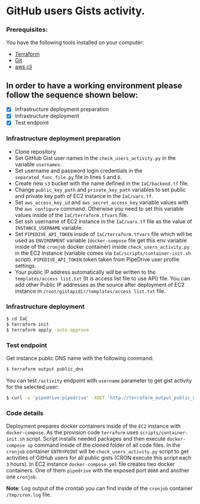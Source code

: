 # GitHub users Gists activity.
### Prerequisites:
You have the following tools installed on your computer:
   - [Terraform ](https://www.terraform.io/downloads.html "Terraform Download page")
   - [Git](https://git-scm.com/downloads "Git downloads page") 
   - [aws cli](https://docs.aws.amazon.com/cli/latest/userguide/cli-chap-install.html "AWS Cli install page")
## In order to have a working environment please follow the sequence shown below:
  - [x] Infrastructure deployment preparation
  - [x] Infrastructure deployment
  - [x] Test endpoint 
### Infrastructure deployment preparation
- Clone repository 
- Set GitHub Gist user names in the `check_users_activity.py` in the variable `usernames`. 
- Set username and password login credentials in the `separated_func_file.py` file in lines `5` and `6`.
- Create new `s3` bucket with the name defined in the `IaC/backend.tf` file.
- Change `public_key_path` and `private_key_path` variables to set public and private key path of EC2 instance in the `IaC/vars.tf`.
- Set `aws_access_key_id` and `aws_secret_access_key` variable values with the `aws configure`  command. Otherwise you need to set this variable values inside of the `IaC/terraform.tfvars` file. 
- Set ssh username of EC2 instance in the `IaC/vars.tf` file as the value of `INSTANCE_USERNAME` variable.
- Set `PIPEDIVE_API_TOKEN` inside of `IaC/terraform.tfvars` file which will be used as `ENVIRONMENT` variable (`docker-compose` file get this env variable inside of the `cronjob` docker container) inside `check_users_activity.py` in the EC2 instance (variable comes via `IaC/scripts/container-init.sh` script). `PIPEDIVE_API_TOKEN` token taken from PipeDrive user profile settings.
- Your public IP address automatically will be written to the `templates/access list.txt` (It is access list file to use API) file. You can add other Public IP addresses as the source after deployment of EC2 instance in `/root/gistapidir/templates/access list.txt` file. 
### Infrastructure deployment
```bash
$ cd IaC
$ terraform init 
$ terraform apply -auto-approve
```
### Test endpoint
Get instance public DNS name with the following command:
```bash
$ terraform output public_dns
```
You can test `/activity` endpoint with `username` parameter to get gist activity for the selected user:
```bash
$ curl -u 'pipedrive:pipedrive' -XGET 'http://terraform_output_public_dns:8080/activity?username=unixidzero'
```
### Code details
  Deployment prepares docker containers inside of the `EC2` instance  with `docker-compose`. 
  As the provision code `terraform` uses `scripts/container-init.sh` script. Script installs needed packages and then execute `docker-compose up` command inside of the cloned folder of all code files. In the `cronjob` container `ENTRYPOINT` will be `check_users_activity.py` script to get activities of GitHub users for all public gists (CRON execute this script each `3` hours).
  In EC2 instance `docker-compose.yml` file creates two docker containers. One of them `pipedrive` with the exposed port `8080` and another one `cronjob`.
  
**Note**: Log output of the crontab you can find inside of the `cronjob` container `/tmp/cron.log` file.

